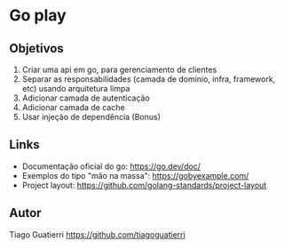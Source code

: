 # Go play

## Objetivos
1. Criar uma api em go, para gerenciamento de clientes
2. Separar as responsabilidades (camada de dominio, infra, framework, etc) usando arquitetura limpa
3. Adicionar camada de autenticação
4. Adicionar camada de cache
5. Usar injeção de dependência (Bonus)

## Links
- Documentação oficial do go: https://go.dev/doc/
- Exemplos do tipo "mão na massa": https://gobyexample.com/
- Project layout: https://github.com/golang-standards/project-layout

## Autor
Tiago Guatierri https://github.com/tiagoguatierri
